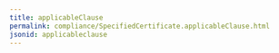 ```yaml
---
title: applicableClause
permalink: compliance/SpecifiedCertificate.applicableClause.html
jsonid: applicableclause
---
```

